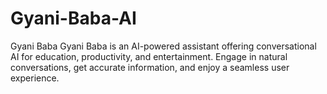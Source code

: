# Gyani-Baba-AI
Gyani Baba Gyani Baba is an AI-powered assistant offering conversational AI for education, productivity, and entertainment. Engage in natural conversations, get accurate information, and enjoy a seamless user experience.

